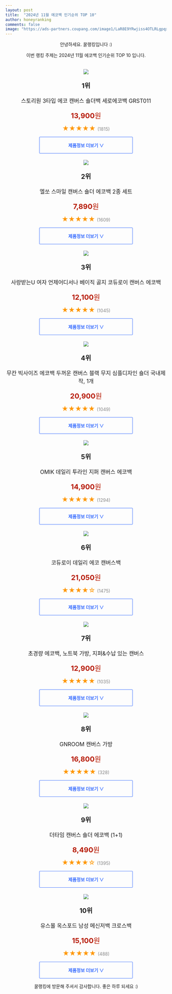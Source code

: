 ```yaml
---
layout: post
title:  "2024년 11월 에코백 인기순위 TOP 10"
author: honeyranking
comments: false
image: "https://ads-partners.coupang.com/image1/LaR8E9YRwjiss4OTLRLgpqxJm3aKIXVAJKrdTOome1ywhsjT1LkS1T9wOhnwzigSOmOfbil_PVFJxhwfsRvve7xtwbtXkVgzKiLiY5VgcUvSyH5m7pfBDSjqySZ8bnprXBANahTs6EUVRBpBhlFYz4dBP2yhh8LwQO1ZxoFSOr_gt_Sdqz77Yxuv62OtQ5ao5ymE7O6SkaSJlbh4IKrWTVDMFMZSkMXeF4wfHji4ZGfWj1PTGE3ZfXCdmphNJKwiZgsBAR8nNCvl6mQhT79YtidS2ILtSB5rI6TyQdutxNn6H3WPKeTKDW7S6cbjIU8="
---
```

<p style="text-align: center;">안녕하세요. 꿀랭킹입니다 :)</p>
<p style="text-align: center;">이번 랭킹 주제는 2024년 11월 에코백 인기순위 TOP 10 입니다.</p><center><img src="https://ads-partners.coupang.com/image1/LaR8E9YRwjiss4OTLRLgpqxJm3aKIXVAJKrdTOome1ywhsjT1LkS1T9wOhnwzigSOmOfbil_PVFJxhwfsRvve7xtwbtXkVgzKiLiY5VgcUvSyH5m7pfBDSjqySZ8bnprXBANahTs6EUVRBpBhlFYz4dBP2yhh8LwQO1ZxoFSOr_gt_Sdqz77Yxuv62OtQ5ao5ymE7O6SkaSJlbh4IKrWTVDMFMZSkMXeF4wfHji4ZGfWj1PTGE3ZfXCdmphNJKwiZgsBAR8nNCvl6mQhT79YtidS2ILtSB5rI6TyQdutxNn6H3WPKeTKDW7S6cbjIU8=" style="margin-top:20px" /></center><p style="text-align: center; font-size: 20px"><b>1위</b></p><p style="text-align: center; font-size: 17px">스토리원 3타입 에코 캔버스 숄더백 세로에코백 GRST011</p><p style="text-align: center;"><span style="color: #b61800; font-size: 22px;"><b>13,900</b>원</span></p><p style="text-align: center;"><span style="color: #ff9600; font-size: 20px;">★★★★★ </span><span style="color: #878787;">(1815)</span></p><center><a href="https://link.coupang.com/re/AFFSDP?lptag=AF3899140&subid=honeyrank&pageKey=7925654387&itemId=21787868941&vendorItemId=88836558216&traceid=V0-153-8f2426d552df2130&clickBeacon=eefabf30-98ce-11ef-a6bb-194522af4b1c%7E3&requestid=20241102130001160304098109&token=31850C%7CMIXED"><div style="font-size: 14px; display: inline-block; padding: 15px 90px; color: #346aff; border-radius: 2px; border: 1px solid #346aff; cursor: pointer;"><b>제품정보 더보기 &or;</b></div></a></center><center><img src="https://ads-partners.coupang.com/image1/HNvpjG3FK193Kh1NHD4246PfhdaWsl_FyIHpa0aYCw8Vep8R1tHVN-z1NGvFndJmDEnnfmG80eoGzD3kYRpbZ6tjXeHOHI9pXhIYnQMFEbad82kfcSFTmfv1I7kG9e6nXuE4JkA9VTBFAu-_c8TgCs4phgRBIGlJZWfWJmvhoJO6bZJ5Sv2cT7xU9jXSgGm6tQLD3X-SlWOzbS8Dp2G7jXD3wcnBeudMYB9pxHlNesuwl6htX6NbrU9e5fmRSRUqkx02jzryvp5g1MWzFxwKwIFjjSivmEdK432DnqnX5Q5R8MQwQhaRbafS" style="margin-top:20px" /></center><p style="text-align: center; font-size: 20px"><b>2위</b></p><p style="text-align: center; font-size: 17px">엘쏘 스마일 캔버스 숄더 에코백 2종 세트</p><p style="text-align: center;"><span style="color: #b61800; font-size: 22px;"><b>7,890</b>원</span></p><p style="text-align: center;"><span style="color: #ff9600; font-size: 20px;">★★★★★ </span><span style="color: #878787;">(1609)</span></p><center><a href="https://link.coupang.com/re/AFFSDP?lptag=AF3899140&subid=honeyrank&pageKey=7447177574&itemId=19379203694&vendorItemId=90921509970&traceid=V0-153-ce522d2ab82c4a46&requestid=20241102130001160304098109&token=31850C%7CMIXED"><div style="font-size: 14px; display: inline-block; padding: 15px 90px; color: #346aff; border-radius: 2px; border: 1px solid #346aff; cursor: pointer;"><b>제품정보 더보기 &or;</b></div></a></center><center><img src="https://ads-partners.coupang.com/image1/jvu2ZeIgr3d3yji9juFZNE56GD-v95DWlWeQxVhZ7vifmX9UO8QcDJAv88LrYLGn66AiZLk2HO9k9pLSpOlygAjYw3v56nRFzF1tqSDMaatNnzF-NkUKPfzVF0APbvO5VHQRAhNiQw5xXlGKjBpV3ykpx_VvIb10BAKJSTwkRaysE1-rixRyxBsrDBJzEBfv2SKJL4tpVtI3lSOR0vJfz1o4-NjmfkVBNCRkmLcgztu4jMQX5MkdEV8p5fx3IaeSb2HuJrkNNf79f8qVRAewZYcqCOQmf4is4uhvuzXz4t2sZH9nK-uNVnTF" style="margin-top:20px" /></center><p style="text-align: center; font-size: 20px"><b>3위</b></p><p style="text-align: center; font-size: 17px">사랑받는U 여자 언제어디서나 베이직 골지 코듀로이 캔버스 에코백</p><p style="text-align: center;"><span style="color: #b61800; font-size: 22px;"><b>12,100</b>원</span></p><p style="text-align: center;"><span style="color: #ff9600; font-size: 20px;">★★★★★ </span><span style="color: #878787;">(1045)</span></p><center><a href="https://link.coupang.com/re/AFFSDP?lptag=AF3899140&subid=honeyrank&pageKey=7674999153&itemId=20484460756&vendorItemId=87720064413&traceid=V0-153-3567f58aba2b094f&requestid=20241102130001160304098109&token=31850C%7CMIXED"><div style="font-size: 14px; display: inline-block; padding: 15px 90px; color: #346aff; border-radius: 2px; border: 1px solid #346aff; cursor: pointer;"><b>제품정보 더보기 &or;</b></div></a></center><center><img src="https://ads-partners.coupang.com/image1/ONSEpvuf4ml1deBUOArqCZVrvrnwYxrnivTnn4RiVyhAel-hqAqliP0GDc0dP_DYX00-xnz84ZKRE2YhK8k7JCovZAm3zzt4naYexdRtA2JcMBr2-cxMW3i6hO3BTF_g8eVE5Q1RvD91on-kAZFySZw7ONgsAV-peAh18hqvt28lvXwAWpg2PmL5hQPt0_p38k0UQJj2bi1uuFHx-9Ga5oEviGEA60xyyFanTEVltWCBTBaw6o7jXoLmj_IXwoFvpX50cNRudW2PUBX17j6ZjHnBCfJDbKO-SnKTOKdIy-NIzSbrRLSs4jMEnVpamQ==" style="margin-top:20px" /></center><p style="text-align: center; font-size: 20px"><b>4위</b></p><p style="text-align: center; font-size: 17px">무칸 빅사이즈 에코백 두꺼운 캔버스 블랙 무지 심플디자인 숄더 국내제작, 1개</p><p style="text-align: center;"><span style="color: #b61800; font-size: 22px;"><b>20,900</b>원</span></p><p style="text-align: center;"><span style="color: #ff9600; font-size: 20px;">★★★★★ </span><span style="color: #878787;">(1049)</span></p><center><a href="https://link.coupang.com/re/AFFSDP?lptag=AF3899140&subid=honeyrank&pageKey=7945318413&itemId=21902966756&vendorItemId=88950979098&traceid=V0-153-509f88c786974b13&clickBeacon=eefabf30-98ce-11ef-ba3d-97cf65cf11c6%7E3&requestid=20241102130001160304098109&token=31850C%7CMIXED"><div style="font-size: 14px; display: inline-block; padding: 15px 90px; color: #346aff; border-radius: 2px; border: 1px solid #346aff; cursor: pointer;"><b>제품정보 더보기 &or;</b></div></a></center><center><img src="https://ads-partners.coupang.com/image1/noQPUvpMWuLTQfZHnpax7ZjEb3xC_kvvC2hazyy3nvMG-bmHfd3GO7GIaQnmWa-_WfFuaMDbv2GNd8VGIzecW1enwe470X3mImfgufXZJSqwZfsMfiBJCO9jgn41c4Jg-ZgqScAFpMeo1QASK6ByNS18H1ObpN-6XI3yoyyhE6P41dStSctdewrkdJ-mBRmyLMr9opG1w-hy7z0Y0kj7m2Mm5ejeL-oGWcwDdzSvApvKBxbmaG3D3ZlEpfClhjigg-Vxiqc734EPauPYpkVslajzX_USe2OZo5ysH60LPI8OSMUS_qAhlf0=" style="margin-top:20px" /></center><p style="text-align: center; font-size: 20px"><b>5위</b></p><p style="text-align: center; font-size: 17px">OMIK 데일리 투라인 지퍼 캔버스 에코백</p><p style="text-align: center;"><span style="color: #b61800; font-size: 22px;"><b>14,900</b>원</span></p><p style="text-align: center;"><span style="color: #ff9600; font-size: 20px;">★★★★★ </span><span style="color: #878787;">(1294)</span></p><center><a href="https://link.coupang.com/re/AFFSDP?lptag=AF3899140&subid=honeyrank&pageKey=8017658925&itemId=22394747764&vendorItemId=89555570992&traceid=V0-153-42c4ff5406ca7920&requestid=20241102130001160304098109&token=31850C%7CMIXED"><div style="font-size: 14px; display: inline-block; padding: 15px 90px; color: #346aff; border-radius: 2px; border: 1px solid #346aff; cursor: pointer;"><b>제품정보 더보기 &or;</b></div></a></center><center><img src="https://ads-partners.coupang.com/image1/cLRJUFx162FIdXcdcAcsVN2UNqGak8wTznuXZpVoqbsiPbYBGO-i3MxxYT31-k0jfhLw4xRBBQX1pGvyoBMWH2ffNJt7r4aVSdM2kgXbO-6enPsD5cIDm8RzGJi7v00kQc01lmZB7j167lLP5y94ngxDdrnS2QHTOiNOQwXsorij7Qy2Ggj7XMYM8HpDDA4v0yIlR9yVIwPGU5G04TJ8qPA76JCI_FWzegddsd2qQHCBjvElzxpMQsZzweB0Owfz-uUmrqahL-WkdhmvloAMKXlsKNVYhOvLKHzPskBv_F-Lcge2qtAfvLm7KG3Eqgg=" style="margin-top:20px" /></center><p style="text-align: center; font-size: 20px"><b>6위</b></p><p style="text-align: center; font-size: 17px">코듀로이 데일리 에코 캔버스백</p><p style="text-align: center;"><span style="color: #b61800; font-size: 22px;"><b>21,050</b>원</span></p><p style="text-align: center;"><span style="color: #ff9600; font-size: 20px;">★★★★☆ </span><span style="color: #878787;">(1475)</span></p><center><a href="https://link.coupang.com/re/AFFSDP?lptag=AF3899140&subid=honeyrank&pageKey=8015694350&itemId=22380499725&vendorItemId=89457562855&traceid=V0-153-6b111a646894f4af&clickBeacon=eefabf30-98ce-11ef-9514-4783537fd529%7E3&requestid=20241102130001160304098109&token=31850C%7CMIXED"><div style="font-size: 14px; display: inline-block; padding: 15px 90px; color: #346aff; border-radius: 2px; border: 1px solid #346aff; cursor: pointer;"><b>제품정보 더보기 &or;</b></div></a></center><center><img src="https://ads-partners.coupang.com/image1/Uerj0nKwG5LWwuwDUSFeUVsl_3KBn5iVCcuZU8wMvVSGNPM8rT7UWR_sGMTSiLnd999zY0CjPOaVVtoPWUCAx-MJE-aJfPd9RET3W1dr1gs19AF1fNTW_8l9HWbHlm8TeVEOmYYGsSW2UleqccAnjtOsuTKrUG5xdrd3VrWB6Xe5m5lPGzilmhkBjy1WyZBcsmvsn-LfWEr-lEjAyELMK8zmlxUIZqXnt0yOY7Pka8iNcHRNXJI2ilu3SimGGoz7peyKPswaKRV7ocPJW2AKtfw0vIqAbOisVQN40Z0SdGEGElNlNovkZh8Qvg==" style="margin-top:20px" /></center><p style="text-align: center; font-size: 20px"><b>7위</b></p><p style="text-align: center; font-size: 17px">초경량 에코백, 노트북 가방, 지퍼&수납 있는 캔버스</p><p style="text-align: center;"><span style="color: #b61800; font-size: 22px;"><b>12,900</b>원</span></p><p style="text-align: center;"><span style="color: #ff9600; font-size: 20px;">★★★★★ </span><span style="color: #878787;">(1035)</span></p><center><a href="https://link.coupang.com/re/AFFSDP?lptag=AF3899140&subid=honeyrank&pageKey=7667663994&itemId=20445728057&vendorItemId=87526273399&traceid=V0-153-7c8f5af194bf8c13&requestid=20241102130001160304098109&token=31850C%7CMIXED"><div style="font-size: 14px; display: inline-block; padding: 15px 90px; color: #346aff; border-radius: 2px; border: 1px solid #346aff; cursor: pointer;"><b>제품정보 더보기 &or;</b></div></a></center><center><img src="https://ads-partners.coupang.com/image1/_jIrI-5DNNCTwLfX_vkgQbKIj7ZcYy8qZ1riJI66BtNh4ORPVeIa6Fxn_FGwCiZGT-azZ1qiiHJD_aTmPRvOEkeAdZZEFkhPqC9cnYnOYkgDBKYwP2hlFkZg17vNf3HKsrejCa85tK9ojl6Kt6J2oHAmmnch3jWsW8kzOfMdYaM-bD9pPX2IYKErjDvqu9BrXrmDjKNMBvMl_G5wpPvIOdlPxqbPekHzWGIAQKrUKQVUimJj1LIL_A3DJMUmoRuRlIVG6ksDt71R_R1vhYHrjKVd8vXnY5SMytB_z2TLAgrkvleLqjSLnzxkZ0qkQA==" style="margin-top:20px" /></center><p style="text-align: center; font-size: 20px"><b>8위</b></p><p style="text-align: center; font-size: 17px">GNROOM 캔버스 가방</p><p style="text-align: center;"><span style="color: #b61800; font-size: 22px;"><b>16,800</b>원</span></p><p style="text-align: center;"><span style="color: #ff9600; font-size: 20px;">★★★★★ </span><span style="color: #878787;">(328)</span></p><center><a href="https://link.coupang.com/re/AFFSDP?lptag=AF3899140&subid=honeyrank&pageKey=7594158585&itemId=20074325274&vendorItemId=87221221621&traceid=V0-153-0a49df78c71d37c9&clickBeacon=eefabf30-98ce-11ef-a869-04c2880c4b0a%7E3&requestid=20241102130001160304098109&token=31850C%7CMIXED"><div style="font-size: 14px; display: inline-block; padding: 15px 90px; color: #346aff; border-radius: 2px; border: 1px solid #346aff; cursor: pointer;"><b>제품정보 더보기 &or;</b></div></a></center><center><img src="https://ads-partners.coupang.com/image1/ANr2gNwAYCv5XLuoAMW7LyH3YdFxIiW9mMxHgDxEVEs5P9BBoq7Vib0xcf53UggIn2Tp27NkJCoSHEk8Sl3tDxwIjuRLbMLcOjZ9-HnT0uTw9Uuc0Ubg0xH1M9bpXpMqqChM7E6hNntRjYfIrCdGtd9Q5qOahJcdHXpbBgkNelpSky7w_GM_gzQxF043egYbW45RrMOyKxvx2EMp2VAblohJ2z-gJNAoYCgrNmg9JffsL2IPFd78W6ZoyGFamOZiEkoWlgnPZO43OprrXe5mTeEeob0mUwaqndbMlcexx13FSqH_Pj5phAA=" style="margin-top:20px" /></center><p style="text-align: center; font-size: 20px"><b>9위</b></p><p style="text-align: center; font-size: 17px">더타임 캔버스 숄더 에코백 (1+1)</p><p style="text-align: center;"><span style="color: #b61800; font-size: 22px;"><b>8,490</b>원</span></p><p style="text-align: center;"><span style="color: #ff9600; font-size: 20px;">★★★★☆ </span><span style="color: #878787;">(1395)</span></p><center><a href="https://link.coupang.com/re/AFFSDP?lptag=AF3899140&subid=honeyrank&pageKey=8113623239&itemId=22993854128&vendorItemId=90027764582&traceid=V0-153-f7f546e967f13c43&requestid=20241102130001160304098109&token=31850C%7CMIXED"><div style="font-size: 14px; display: inline-block; padding: 15px 90px; color: #346aff; border-radius: 2px; border: 1px solid #346aff; cursor: pointer;"><b>제품정보 더보기 &or;</b></div></a></center><center><img src="https://ads-partners.coupang.com/image1/Goh6NMRClDWnKKEpGtQkFq9pt01qfehTnw2xSmhLAoyTrpn4dSiDYaM42CKoLrk0e56gA_YHweeb1jiJzVyFxYEmJzMRCwtVB2BTfmaIdL8F2cRYEwXUrQxatYoIyZhp1mX-A4zX8Hnoqy7Gap0moUxv-s7qbk6Behd6X3sz1EdE3Slwn43AZeIGzGKyoHo0YlBsLcSrVYPZWcVow71kkNp6JhOYmmZXGJsaubAjVfw8B43sVRWVlq3-yZJMzkWCo6kZdH6s05Rz-f-ibYqRseoo9vPt6NTZvs09jlJWG3T3YM-Byvn-8mAvSB4rPNMB" style="margin-top:20px" /></center><p style="text-align: center; font-size: 20px"><b>10위</b></p><p style="text-align: center; font-size: 17px">유스몰 옥스포드 남성 메신저백 크로스백</p><p style="text-align: center;"><span style="color: #b61800; font-size: 22px;"><b>15,100</b>원</span></p><p style="text-align: center;"><span style="color: #ff9600; font-size: 20px;">★★★★★ </span><span style="color: #878787;">(488)</span></p><center><a href="https://link.coupang.com/re/AFFSDP?lptag=AF3899140&subid=honeyrank&pageKey=6810484772&itemId=16108911953&vendorItemId=83305994439&traceid=V0-153-11b88e4161067465&clickBeacon=eefabf30-98ce-11ef-99c1-bb77cfb4f840%7E3&requestid=20241102130001160304098109&token=31850C%7CMIXED"><div style="font-size: 14px; display: inline-block; padding: 15px 90px; color: #346aff; border-radius: 2px; border: 1px solid #346aff; cursor: pointer;"><b>제품정보 더보기 &or;</b></div></a></center><p style="text-align: center;">꿀랭킹에 방문해 주셔서 감사합니다. 좋은 하루 되세요 :)</p>